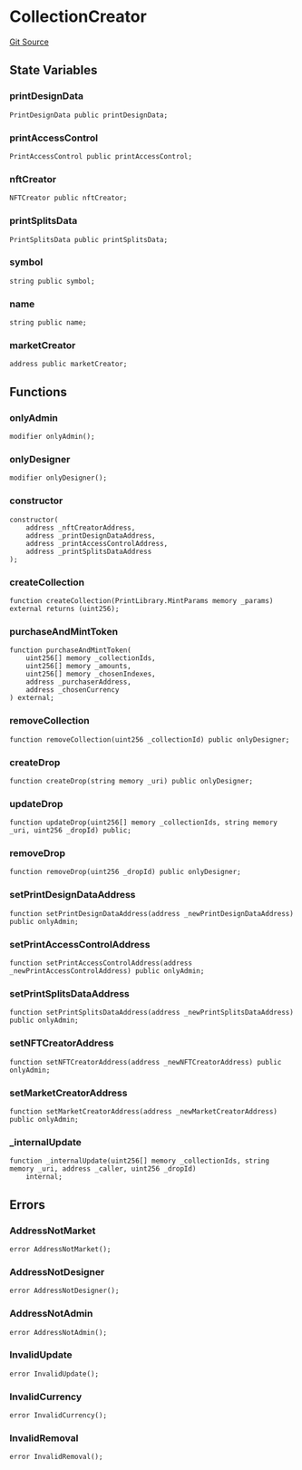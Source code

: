 # CollectionCreator
[Git Source](https://github.com/digiv3rse/core-contracts/blob/5454b58664fab805b6888a68ff40915d251f32f3/contracts/modules/creator/CollectionCreator.sol)


## State Variables
### printDesignData

```solidity
PrintDesignData public printDesignData;
```


### printAccessControl

```solidity
PrintAccessControl public printAccessControl;
```


### nftCreator

```solidity
NFTCreator public nftCreator;
```


### printSplitsData

```solidity
PrintSplitsData public printSplitsData;
```


### symbol

```solidity
string public symbol;
```


### name

```solidity
string public name;
```


### marketCreator

```solidity
address public marketCreator;
```


## Functions
### onlyAdmin


```solidity
modifier onlyAdmin();
```

### onlyDesigner


```solidity
modifier onlyDesigner();
```

### constructor


```solidity
constructor(
    address _nftCreatorAddress,
    address _printDesignDataAddress,
    address _printAccessControlAddress,
    address _printSplitsDataAddress
);
```

### createCollection


```solidity
function createCollection(PrintLibrary.MintParams memory _params) external returns (uint256);
```

### purchaseAndMintToken


```solidity
function purchaseAndMintToken(
    uint256[] memory _collectionIds,
    uint256[] memory _amounts,
    uint256[] memory _chosenIndexes,
    address _purchaserAddress,
    address _chosenCurrency
) external;
```

### removeCollection


```solidity
function removeCollection(uint256 _collectionId) public onlyDesigner;
```

### createDrop


```solidity
function createDrop(string memory _uri) public onlyDesigner;
```

### updateDrop


```solidity
function updateDrop(uint256[] memory _collectionIds, string memory _uri, uint256 _dropId) public;
```

### removeDrop


```solidity
function removeDrop(uint256 _dropId) public onlyDesigner;
```

### setPrintDesignDataAddress


```solidity
function setPrintDesignDataAddress(address _newPrintDesignDataAddress) public onlyAdmin;
```

### setPrintAccessControlAddress


```solidity
function setPrintAccessControlAddress(address _newPrintAccessControlAddress) public onlyAdmin;
```

### setPrintSplitsDataAddress


```solidity
function setPrintSplitsDataAddress(address _newPrintSplitsDataAddress) public onlyAdmin;
```

### setNFTCreatorAddress


```solidity
function setNFTCreatorAddress(address _newNFTCreatorAddress) public onlyAdmin;
```

### setMarketCreatorAddress


```solidity
function setMarketCreatorAddress(address _newMarketCreatorAddress) public onlyAdmin;
```

### _internalUpdate


```solidity
function _internalUpdate(uint256[] memory _collectionIds, string memory _uri, address _caller, uint256 _dropId)
    internal;
```

## Errors
### AddressNotMarket

```solidity
error AddressNotMarket();
```

### AddressNotDesigner

```solidity
error AddressNotDesigner();
```

### AddressNotAdmin

```solidity
error AddressNotAdmin();
```

### InvalidUpdate

```solidity
error InvalidUpdate();
```

### InvalidCurrency

```solidity
error InvalidCurrency();
```

### InvalidRemoval

```solidity
error InvalidRemoval();
```

